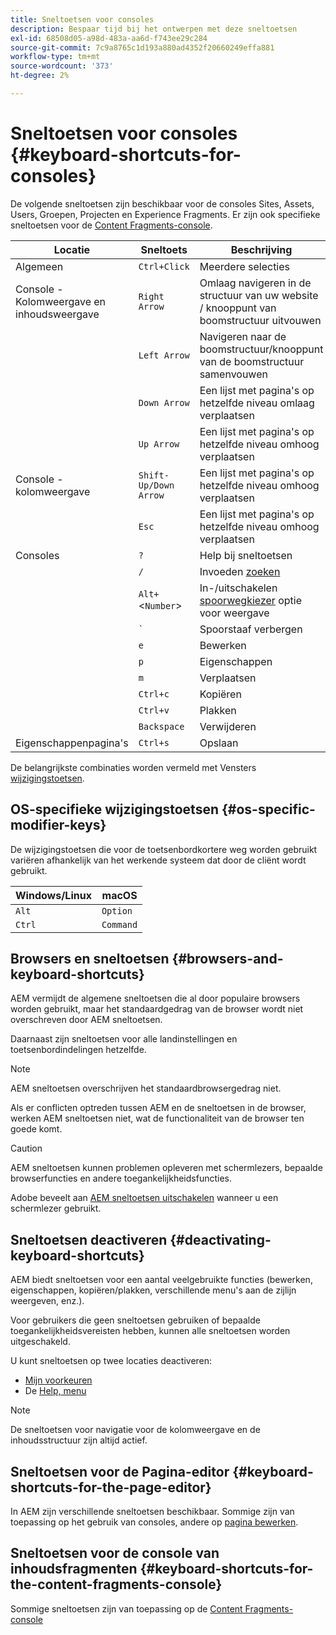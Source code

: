 ```yaml
---
title: Sneltoetsen voor consoles
description: Bespaar tijd bij het ontwerpen met deze sneltoetsen
exl-id: 68508d05-a98d-483a-aa6d-f743ee29c284
source-git-commit: 7c9a8765c1d193a880ad4352f20660249effa881
workflow-type: tm+mt
source-wordcount: '373'
ht-degree: 2%

---
```


# Sneltoetsen voor consoles {#keyboard-shortcuts-for-consoles}

De volgende sneltoetsen zijn beschikbaar voor de consoles Sites, Assets, Users, Groepen, Projecten en Experience Fragments. Er zijn ook specifieke sneltoetsen voor de [Content Fragments-console](#keyboard-shortcuts-for-the-content-fragments-console).

| Locatie | Sneltoets | Beschrijving |
|---|---|---|
| Algemeen | `Ctrl+Click` | Meerdere selecties |
| Console - Kolomweergave en inhoudsweergave | `Right Arrow` | Omlaag navigeren in de structuur van uw website / knooppunt van boomstructuur uitvouwen |
|  | `Left Arrow` | Navigeren naar de boomstructuur/knooppunt van de boomstructuur samenvouwen |
|  | `Down Arrow` | Een lijst met pagina&#39;s op hetzelfde niveau omlaag verplaatsen |
|  | `Up Arrow` | Een lijst met pagina&#39;s op hetzelfde niveau omhoog verplaatsen |
| Console - kolomweergave | `Shift-Up/Down Arrow` | Een lijst met pagina&#39;s op hetzelfde niveau omhoog verplaatsen |
|  | `Esc` | Een lijst met pagina&#39;s op hetzelfde niveau omhoog verplaatsen |
| Consoles | `?` | Help bij sneltoetsen |
|  | `/` | Invoeden [zoeken](/help/sites-cloud/authoring/getting-started/search.md) |
|  | `Alt+`&lt;`Number`> | In-/uitschakelen [spoorwegkiezer](/help/sites-cloud/authoring/getting-started/basic-handling.md#rail-selector) optie voor weergave |
|  | ``` ` ``` | Spoorstaaf verbergen |
|  | `e` | Bewerken |
|  | `p` | Eigenschappen |
|  | `m` | Verplaatsen |
|  | `Ctrl+c` | Kopiëren |
|  | `Ctrl+v` | Plakken |
|  | `Backspace` | Verwijderen |
| Eigenschappenpagina&#39;s | `Ctrl+s` | Opslaan |

De belangrijkste combinaties worden vermeld met Vensters [wijzigingstoetsen](#os-specific-modifier-keys).

## OS-specifieke wijzigingstoetsen {#os-specific-modifier-keys}

De wijzigingstoetsen die voor de toetsenbordkortere weg worden gebruikt variëren afhankelijk van het werkende systeem dat door de cliënt wordt gebruikt.

| Windows/Linux | macOS |
|---|---|
| `Alt` | `Option` |
| `Ctrl` | `Command` |

## Browsers en sneltoetsen {#browsers-and-keyboard-shortcuts}

AEM vermijdt de algemene sneltoetsen die al door populaire browsers worden gebruikt, maar het standaardgedrag van de browser wordt niet overschreven door AEM sneltoetsen.

Daarnaast zijn sneltoetsen voor alle landinstellingen en toetsenbordindelingen hetzelfde.

>[!NOTE]
>
>AEM sneltoetsen overschrijven het standaardbrowsergedrag niet.
>
>Als er conflicten optreden tussen AEM en de sneltoetsen in de browser, werken AEM sneltoetsen niet, wat de functionaliteit van de browser ten goede komt.

>[!CAUTION]
>
>AEM sneltoetsen kunnen problemen opleveren met schermlezers, bepaalde browserfuncties en andere toegankelijkheidsfuncties.
>
>Adobe beveelt aan [AEM sneltoetsen uitschakelen](#deactivating-keyboard-shortcuts) wanneer u een schermlezer gebruikt.

## Sneltoetsen deactiveren {#deactivating-keyboard-shortcuts}

AEM biedt sneltoetsen voor een aantal veelgebruikte functies (bewerken, eigenschappen, kopiëren/plakken, verschillende menu&#39;s aan de zijlijn weergeven, enz.).

Voor gebruikers die geen sneltoetsen gebruiken of bepaalde toegankelijkheidsvereisten hebben, kunnen alle sneltoetsen worden uitgeschakeld.

U kunt sneltoetsen op twee locaties deactiveren:

* [Mijn voorkeuren](/help/sites-cloud/authoring/getting-started/account-environment.md#my-preferences)
* De [Help, menu](/help/sites-cloud/authoring/getting-started/basic-handling.md#accessing-help)

>[!NOTE]
>
>De sneltoetsen voor navigatie voor de kolomweergave en de inhoudsstructuur zijn altijd actief.

## Sneltoetsen voor de Pagina-editor {#keyboard-shortcuts-for-the-page-editor}

In AEM zijn verschillende sneltoetsen beschikbaar. Sommige zijn van toepassing op het gebruik van consoles, andere op [pagina bewerken](/help/sites-cloud/authoring/fundamentals/keyboard-shortcuts.md).

## Sneltoetsen voor de console van inhoudsfragmenten {#keyboard-shortcuts-for-the-content-fragments-console}

Sommige sneltoetsen zijn van toepassing op de [Content Fragments-console](/help/sites-cloud/administering/content-fragments/content-fragments-console-keyboard-shortcuts.md)